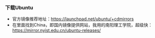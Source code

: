 ### 下载Ubuntu
- 官方镜像推荐地址：https://launchpad.net/ubuntu/+cdmirrors
- 在里面找到China，即国内镜像提供网站，我用的南阳理工学院，超级快：https://mirror.nyist.edu.cn/ubuntu-releases/
